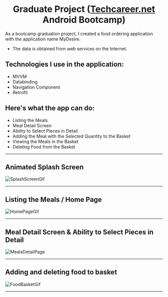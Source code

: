 <h1 align="center">Graduate Project (<a href = "https://www.techcareer.net">Techcareer.net</a> Android Bootcamp)</h1>

As a bootcamp graduation project, I created a food ordering application with the application name MyDesire.

* The data is obtained from web services on the Internet.

## Technologies I use in the application:

* MVVM
* Databinding
* Navigation Component
* Retrofit

## Here's what the app can do:

* Listing the Meals
* Meal Detail Screen
* Ability to Select Pieces in Detail
* Adding the Meal with the Selected Quantity to the Basket
* Viewing the Meals in the Basket
* Deleting Food from the Basket

***

## Animated Splash Screen

![SplashScreenGif](https://user-images.githubusercontent.com/49068197/138736661-7ad28d4c-aa57-4025-b438-c10fb555affc.gif)

***

## Listing the Meals / Home Page

![HomePageGif](https://user-images.githubusercontent.com/49068197/138736856-da7d49f4-08e5-4394-9e60-5272d389a16f.gif)

***

## Meal Detail Screen & Ability to Select Pieces in Detail

![MealsDetailPage](https://user-images.githubusercontent.com/49068197/138737166-f95ba649-220c-49cb-8ae0-48059f8ad910.gif)

***

## Adding and deleting food to basket

![FoodBasketGif](https://user-images.githubusercontent.com/49068197/138737332-cc5ce331-931a-43f6-a33c-514612c24128.gif)

***
